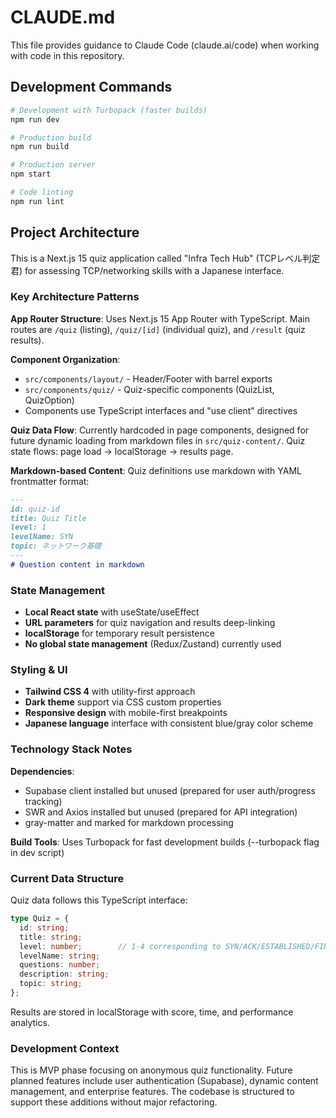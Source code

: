 # CLAUDE.md

This file provides guidance to Claude Code (claude.ai/code) when working with code in this repository.

## Development Commands

```bash
# Development with Turbopack (faster builds)
npm run dev

# Production build
npm run build

# Production server
npm start

# Code linting
npm run lint
```

## Project Architecture

This is a Next.js 15 quiz application called "Infra Tech Hub" (TCPレベル判定君) for assessing TCP/networking skills with a Japanese interface.

### Key Architecture Patterns

**App Router Structure**: Uses Next.js 15 App Router with TypeScript. Main routes are `/quiz` (listing), `/quiz/[id]` (individual quiz), and `/result` (quiz results).

**Component Organization**: 
- `src/components/layout/` - Header/Footer with barrel exports
- `src/components/quiz/` - Quiz-specific components (QuizList, QuizOption)
- Components use TypeScript interfaces and "use client" directives

**Quiz Data Flow**: Currently hardcoded in page components, designed for future dynamic loading from markdown files in `src/quiz-content/`. Quiz state flows: page load → localStorage → results page.

**Markdown-based Content**: Quiz definitions use markdown with YAML frontmatter format:
```markdown
---
id: quiz-id
title: Quiz Title
level: 1
levelName: SYN
topic: ネットワーク基礎
---
# Question content in markdown
```

### State Management

- **Local React state** with useState/useEffect
- **URL parameters** for quiz navigation and results deep-linking  
- **localStorage** for temporary result persistence
- **No global state management** (Redux/Zustand) currently used

### Styling & UI

- **Tailwind CSS 4** with utility-first approach
- **Dark theme** support via CSS custom properties
- **Responsive design** with mobile-first breakpoints
- **Japanese language** interface with consistent blue/gray color scheme

### Technology Stack Notes

**Dependencies**: 
- Supabase client installed but unused (prepared for user auth/progress tracking)
- SWR and Axios installed but unused (prepared for API integration)
- gray-matter and marked for markdown processing

**Build Tools**: Uses Turbopack for fast development builds (--turbopack flag in dev script)

### Current Data Structure

Quiz data follows this TypeScript interface:
```typescript
type Quiz = {
  id: string;
  title: string; 
  level: number;        // 1-4 corresponding to SYN/ACK/ESTABLISHED/FIN-ACK
  levelName: string;
  questions: number;
  description: string;
  topic: string;
};
```

Results are stored in localStorage with score, time, and performance analytics.

### Development Context

This is MVP phase focusing on anonymous quiz functionality. Future planned features include user authentication (Supabase), dynamic content management, and enterprise features. The codebase is structured to support these additions without major refactoring.